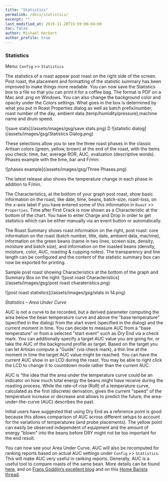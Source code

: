 ```yaml
---
title: "Statistics"
permalink: /docs/statistics/
excerpt: ""
last_modified_at: 2019-11-20T15:59:00-04:00
toc: false
author: Michael Herbert
author_profile: true
---
```

### Statistics

Menu: `Config` >> `Statistics`

The statistics of a roast appear post roast on the right side of the screen.  Post roast, the placement and formatting of the statistic summary has been improved to make things more readable.  You can now save the Statistics box to a file so that you can print it for a coffee bag.  The format is PDF on a Mac and .png on Windows.  You can also change the background color and opacity under the Colors settings.  What goes in the box is determined by what you put in Roast Properties dialog as well as batch prefix/number, roast number of the day, ambient data (temp/humidity/pressure),machine name and drum speed. 

![save stats](/assets/images/gsg/save stats.png)
D
![statistic dialog](/assets/images/gsg/Statistics Dialog.png)

These selections allow you to see the three roast phases in the classic Artisan colors (green, yellow, brown) at the end of the roast, with the items you check: time, bar, average ROR, AUC, evaluation (descriptive words).  Phases example with the time, bar and F/min:

![phases example](/assets/images/gsg/Three Phases.png)

The latest release also shows the temperature change in each phase in addition to F/min.

The Characteristics, at the bottom of your graph post roast, show basic information on the roast, like date, time, beans, batch-size, roast-loss, on the x-axis label if you have entered some of this information in `Roast` >> `Properties`.  Time after First Crack is now shown as a Characteristic at the bottom of the chart.  You have to enter Charge and Drop in order to get statistics which can be either manually via an event button or automatically.   

The Roast Summary shows roast information on the right, post roast: core information on the roast (batch number, title, date, ambient data, machine), information on the green beans (name in two lines, screen size, density, moisture and batch size), and information on the roasted beans (density, moisture, color, AUC, roasting & cupping notes). The transparency and line length can be configured and the content of the statistic summary box can now be exported for printing.  

Sample post roast showing Characteristics at the bottom of the graph and Summary Box on the right:
![post roast Characteristics](/assets/images/gsg/post roast charateristics.png)

![post roast statistics](/assets/images/gsg/stats in 14.png)

*Statistics – Area Under Curve*

AUC is not a curve to be recorded, but a derived parameter computing the area below the bean temperature curve and above the "base temperature" (specified in the dialog) from the start event (specified in the dialog) and the current moment in time. You can decide to measure AUC from a "base temperature" or from a selected "start event" such as Dry End via a check mark. You can additionally specify a target AUC value you are going for, or take the AUC of the background profile as target. Based on the target you can let Artisan compute a "Guide" (via check mark), a thin line at the moment in time the target AUC value might be reached. You can have the current AUC show in an LCD during the roast.  You may be able to right click the LCD to change it to countdown mode rather than the current AUC.  

AUC is “the idea that the area under the temperature curve could be an indicator on how much total energy the beans might have receive during the roasting process. While the rate-of-rise (RoR) of a temperature curve, calculated as the first (discrete) derivation, gives the current "speed" of the temperature increase or decrease and allows to predict the future, the area-under-the-curve (AUC) describes the past.

Initial users have suggested that using Dry End as a reference point is good because this allows comparison of AUC across different setups to account for the variations of temperatures (and probe placements). The yellow point can easily be observed independent of equipment and the amount of energy "blown" into the beans before DRY might not be too important for the end result.

You can now see your Area Under Curve.  AUC will also be recomputed for ranking reports based on actual AUC settings under `Config` >> `Statistics`.  This will make AUC very useful in ranking reports.  Generally, AUC is a useful tool to compare roasts of the same bean.  More details can be found [here](https://artisan-roasterscope.blogspot.com/2016/11/area-under-curve-auc.html), and on [Frans Goddijn’s excellent blog](http://kostverlorenvaart.blogspot.com/2016/11/the-area-under-curve.html) and on this [Home Barista thread](https://www.home-barista.com/home-roasting/charting-auc-in-artisan-t46404.html).
